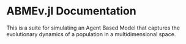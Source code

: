 # ABMEv.jl Documentation
This is a suite for simulating an Agent Based Model that captures the evolutionary dynamics of a population in a multidimensional space.